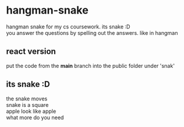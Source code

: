 # hangman-snake
hangman snake for my cs coursework. its snake :D<br>
you answer the questions by spelling out the answers. like in hangman

## react version
put the code from the **main** branch into the public folder under 'snak'<br>


## its snake :D
the snake moves<br>
snake is a square<br>
apple look like apple<br>
what more do you need<br>